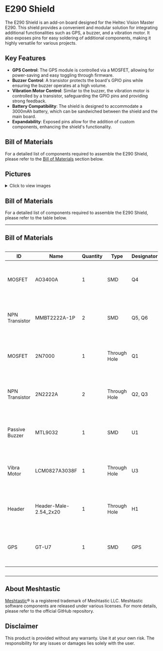 # E290 Shield

The E290 Shield is an add-on board designed for the Heltec Vision Master E290. This shield provides a convenient and modular solution for integrating additional functionalities such as GPS, a buzzer, and a vibration motor. It also exposes pins for easy soldering of additional components, making it highly versatile for various projects.

## Key Features

- **GPS Control**: The GPS module is controlled via a MOSFET, allowing for power-saving and easy toggling through firmware.
- **Buzzer Control**: A transistor protects the board's GPIO pins while ensuring the buzzer operates at a high volume.
- **Vibration Motor Control**: Similar to the buzzer, the vibration motor is controlled by a transistor, safeguarding the GPIO pins and providing strong feedback.
- **Battery Compatibility**: The shield is designed to accommodate a 3000mAh battery, which can be sandwiched between the shield and the main board.
- **Expandability**: Exposed pins allow for the addition of custom components, enhancing the shield's functionality.

## Bill of Materials

For a detailed list of components required to assemble the E290 Shield, please refer to the [Bill of Materials](#bill-of-materials) section below.

## Pictures

<details><summary>Click to view images</summary>

</details>

## Bill of Materials

For a detailed list of components required to assemble the E290 Shield, please refer to the table below.

---

## Bill of Materials

<div style="overflow-x: auto;">
  <table>
    <thead>
      <tr>
        <th>ID</th>
        <th>Name</th>
        <th>Quantity</th>
        <th>Type</th>
        <th>Designator</th>
        <th>Comment</th>
      </tr>
    </thead>
    <tbody>
      <tr>
        <td>MOSFET</td>
        <td>AO3400A</td>
        <td>1</td>
        <td>SMD</td>
        <td>Q4</td>
        <td>This will be in the BOM if you want to order assembled</td>
      </tr>
      <tr>
        <td>NPN Transistor</td>
        <td>MMBT2222A-1P</td>
        <td>2</td>
        <td>SMD</td>
        <td>Q5, Q6</td>
        <td>This will be in the BOM if you want to order assembled</td>
      </tr>
      <tr>
        <td>MOSFET</td>
        <td>2N7000</td>
        <td>1</td>
        <td>Through Hole</td>
        <td>Q1</td>
        <td>Not in BOM in case you want to solder by hand</td>
      </tr>
      <tr>
        <td>NPN Transistor</td>
        <td>2N2222A</td>
        <td>2</td>
        <td>Through Hole</td>
        <td>Q2, Q3</td>
        <td>Not in BOM in case you want to solder by hand</td>
      </tr>
      <tr>
        <td>Passive Buzzer</td>
        <td>MTL9032</td>
        <td>1</td>
        <td>SMD</td>
        <td>U1</td>
        <td>This will be in the BOM if you want to order assembled</td>
      </tr>
      <tr>
        <td>Vibra Motor</td>
        <td>LCM0827A3038F</td>
        <td>1</td>
        <td>Through Hole</td>
        <td>U3</td>
        <td>This will be in the BOM if you want to order assembled</td>
      </tr>
      <tr>
        <td>Header</td>
        <td>Header-Male-2.54_2x20</td>
        <td>1</td>
        <td>Through Hole</td>
        <td>H1</td>
        <td>This will be in the BOM if you want to order assembled</td>
      </tr>
      <tr>
        <td>GPS</td>
        <td>GT-U7</td>
        <td>1</td>
        <td>SMD</td>
        <td>GPS</td>
        <td>Not in BOM in case you want to solder by hand</td>
      </tr>
    </tbody>
  </table>
</div>

---

## About Meshtastic

[Meshtastic](https://meshtastic.org/)® is a registered trademark of Meshtastic LLC. Meshtastic software components are released under various licenses. For more details, please refer to the official GitHub repository.

## Disclaimer

This product is provided without any warranty. Use it at your own risk. The responsibility for any issues or damages lies solely with the user.
